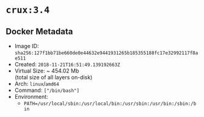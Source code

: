 # `crux:3.4`

## Docker Metadata

- Image ID: `sha256:127f1bb71be660de0e44632e9441931265b185355188fc17e32992117f8ae511`
- Created: `2018-11-21T16:51:49.139192663Z`
- Virtual Size: ~ 454.02 Mb  
  (total size of all layers on-disk)
- Arch: `linux`/`amd64`
- Command: `["/bin/bash"]`
- Environment:
  - `PATH=/usr/local/sbin:/usr/local/bin:/usr/sbin:/usr/bin:/sbin:/bin`
